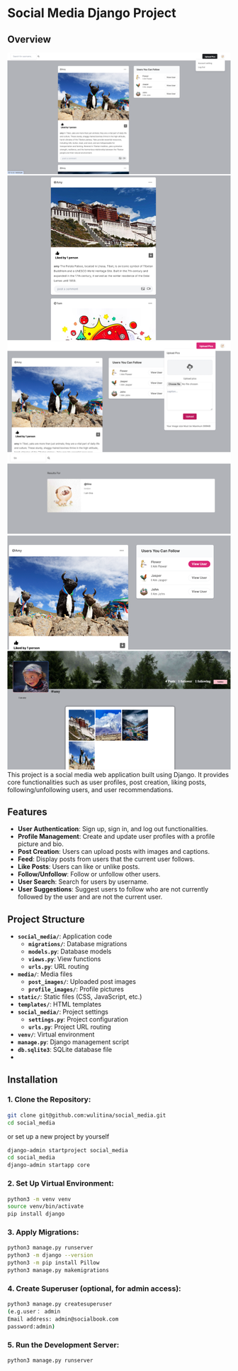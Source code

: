 # Social Media Django Project
## Overview
![img.png](pic_readme%2Fimg.png)
![img_1.png](pic_readme%2Fimg_1.png)
![img_2.png](pic_readme%2Fimg_2.png)
![img_3.png](pic_readme%2Fimg_3.png)
![img_4.png](pic_readme%2Fimg_4.png)
![img_5.png](pic_readme%2Fimg_5.png)
This project is a social media web application built using Django. It provides core functionalities such as user profiles, post creation, liking posts, following/unfollowing users, and user recommendations.

## Features

- **User Authentication**: Sign up, sign in, and log out functionalities.
- **Profile Management**: Create and update user profiles with a profile picture and bio.
- **Post Creation**: Users can upload posts with images and captions.
- **Feed**: Display posts from users that the current user follows.
- **Like Posts**: Users can like or unlike posts.
- **Follow/Unfollow**: Follow or unfollow other users.
- **User Search**: Search for users by username.
- **User Suggestions**: Suggest users to follow who are not currently followed by the user and are not the current user.

## Project Structure

- **`social_media/`**: Application code
  - **`migrations/`**: Database migrations
  - **`models.py`**: Database models
  - **`views.py`**: View functions
  - **`urls.py`**: URL routing
- **`media/`**: Media files
  - **`post_images/`**: Uploaded post images
  - **`profile_images/`**: Profile pictures
- **`static/`**: Static files (CSS, JavaScript, etc.)
- **`templates/`**: HTML templates
- **`social_media/`**: Project settings
  - **`settings.py`**: Project configuration
  - **`urls.py`**: Project URL routing
- **`venv/`**: Virtual environment
- **`manage.py`**: Django management script
- **`db.sqlite3`**: SQLite database file
- 

## Installation

### 1. Clone the Repository:
   ```bash
   git clone git@github.com:wulitina/social_media.git
   cd social_media
```
or set up a new project by yourself

```bash
django-admin startproject social_media
cd social_media
django-admin startapp core
```

### 2. Set Up Virtual Environment:
```bash
python3 -m venv venv
source venv/bin/activate
pip install django
```
### 3. Apply Migrations:
```bash
python3 manage.py runserver
python3 -m django --version
python3 -m pip install Pillow
python3 manage.py makemigrations
```

### 4. Create Superuser (optional, for admin access):
```bash
python3 manage.py createsuperuser
(e.g.user： admin
Email address: admin@socialbook.com
password:admin)
```
### 5. Run the Development Server:
```bash
python3 manage.py runserver
```